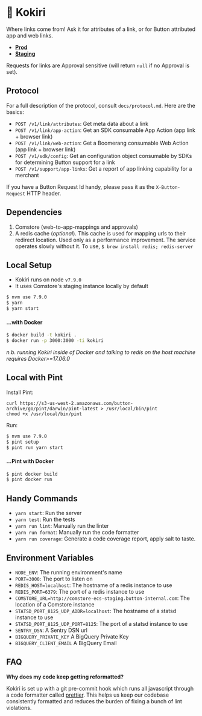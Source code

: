 # 🔗  Kokiri

Where links come from!  Ask it for attributes of a link, or for Button
attributed app and web links.

* **[Prod](http://kokiri-ecs-prod.button-internal.com)**
* **[Staging](http://kokiri-ecs-staging.button-internal.com)**

Requests for links are Approval sensitive (will return `null` if no Approval
is set).

## Protocol

For a full description of the protocol, consult `docs/protocol.md`.  Here are
the basics:

* `POST /v1/link/attributes`: Get meta data about a link
* `POST /v1/link/app-action`: Get an SDK consumable App Action
  (app link + browser link)
* `POST /v1/link/web-action`: Get a Boomerang consumable Web Action
  (app link + browser link)
* `POST /v1/sdk/config`: Get an configuration object consumable by SDKs for
  determining Button support for a link
* `POST /v1/support/app-links`: Get a report of app linking capability for a merchant

If you have a Button Request Id handy, please pass it as the `X-Button-Request`
HTTP header.

## Dependencies

1. Comstore (web-to-app-mappings and approvals)
2. A redis cache (_optional_).  This cache is used for mapping urls to their
   redirect location.  Used only as a performance improvement.  The service
   operates slowly without it.  To use, `$ brew install redis; redis-server`

## Local Setup

* Kokiri runs on node `v7.9.0`
* It uses Comstore's staging instance locally by default

```bash
$ nvm use 7.9.0
$ yarn
$ yarn start
```

#### ...with Docker

```bash
$ docker build -t kokiri .
$ docker run -p 3000:3000 -ti kokiri
```

_n.b. running Kokiri inside of Docker and talking to redis on the host machine
requires Docker>=17.06.0_

## Local with Pint

Install Pint:

```
curl https://s3-us-west-2.amazonaws.com/button-archive/go/pint/darwin/pint-latest > /usr/local/bin/pint
chmod +x /usr/local/bin/pint
```

Run:

```bash
$ nvm use 7.9.0
$ pint setup
$ pint run yarn start
```

#### ...Pint with Docker

```bash
$ pint docker build
$ pint docker run
```

## Handy Commands

* `yarn start`: Run the server
* `yarn test`: Run the tests
* `yarn run lint`: Manually run the linter
* `yarn run format`: Manually run the code formatter
* `yarn run coverage`: Generate a code coverage report, apply salt to taste.

## Environment Variables

* `NODE_ENV`: The running environment's name
* `PORT=3000`: The port to listen on
* `REDIS_HOST=localhost`: The hostname of a redis instance to use
* `REDIS_PORT=6379`: The port of a redis instance to use
* `COMSTORE_URL=http://comstore-ecs-staging.button-internal.com`: The location
  of a Comstore instance
* `STATSD_PORT_8125_UDP_ADDR=localhost`: The hostname of a statsd instance to
  use
* `STATSD_PORT_8125_UDP_PORT=8125`: The port of a statsd instance to use
* `SENTRY_DSN`: A Sentry DSN url
* `BIGQUERY_PRIVATE_KEY` A BigQuery Private Key
* `BIGQUERY_CLIENT_EMAIL` A BigQuery Email

## FAQ

**Why does my code keep getting reformatted?**

Kokiri is set up with a git pre-commit hook which runs all javascript through
a code formatter called [prettier](https://github.com/prettier/prettier).  This
helps us keep our codebase consistently formatted and reduces the burden of
fixing a bunch of lint violations.

